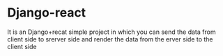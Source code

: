 # Django-react
It is an Django+recat simple project in which you can send the data from client side to srerver side and render the data from the erver side to the client side 
